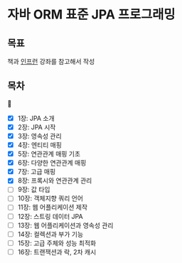 # 자바 ORM 표준 JPA 프로그래밍

## 목표
책과 [인프런](https://www.inflearn.com/course/ORM-JPA-Basic#) 강좌를 참고해서 작성

## 목차
:eyes:
- [x] 1장: JPA 소개
- [x] 2장: JPA 시작
- [x] 3장: 영속성 관리
- [x] 4장: 엔티티 매핑
- [x] 5장: 연관관계 매핑 기초
- [x] 6장: 다양한 연관관계 매핑
- [x] 7장: 고급 매핑
- [x] 8장: 프록시와 연관관계 관리
- [ ] 9장: 값 타입
- [ ] 10장: 객체지향 쿼리 언어
- [ ] 11장: 웹 어플리케이션 제작
- [ ] 12장: 스트링 데이터 JPA
- [ ] 13장: 웹 어플리케이션과 영속성 관리
- [ ] 14장: 컬렉션과 부가 기능
- [ ] 15장: 고급 주체와 성능 최적화
- [ ] 16장: 트랜잭션과 락, 2차 캐시
